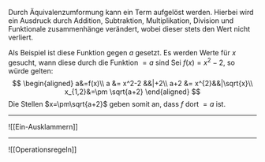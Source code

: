 Durch Äquivalenzumformung kann ein Term aufgelöst werden.
Hierbei wird ein Ausdruck durch Addition, Subtraktion, Multiplikation, Division und Funktionale zusammenhänge verändert, wobei dieser stets den Wert nicht verliert.

Als Beispiel ist diese Funktion gegen $a$ gesetzt. Es werden Werte für $x$ gesucht, wann diese durch die Funktion $=a$ sind
Sei $f(x)=x^2-2$, so würde gelten:
$$ \begin{aligned}
a&=f(x)\\
a &= x^2-2 &&|+2\\
a+2 &= x^{2}&&|\sqrt{x}\\
x_{1,2}&=\pm \sqrt{a+2}
\end{aligned} $$
Die Stellen $x=\pm\sqrt{a+2}$ geben somit an, dass $f$ dort $=a$ ist.

---
![[Ein-Ausklammern]]

---
![[Operationsregeln]]